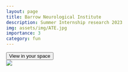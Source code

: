 ```yaml
---
layout: page
title: Barrow Neurological Institute
description: Summer Internship research 2023
img: assets/img/ATE.jpg
importance: 3
category: fun
---
```

<!-- Import the component -->
<script type="module" src="https://unpkg.com/@google/model-viewer/dist/model-viewer.min.js"></script>
<script nomodule src="https://unpkg.com/@google/model-viewer/dist/model-viewer-legacy.js"></script>
<!-- Use it like any other HTML element -->
<model-viewer
    data-name="test"
    src="assets/3dr/smalltest.gltf"
    ios-src="https://github.com/SantiagoMartinezHernandez/AR3D/blob/main/smalltest.usdz"
    ar
    ar-modes="webxr scene-viewer quick-look"
    camera-controls
    poster="assets/img/oops.jpg"
    shadow-intensity="1"
    camera-orbit="-180.8deg 22.5deg 18.59m"
    field-of-view="30deg">
    <div class="progress-bar hide" slot="progress-bar">
        <div class="update-bar"></div>
    </div>
    <button slot="ar-button" id="ar-button">
        View in your space
    </button>
    <div id="ar-prompt">
        <img src="https://modelviewer.dev/shared-assets/icons/hand.png">
    </div>
</model-viewer>
